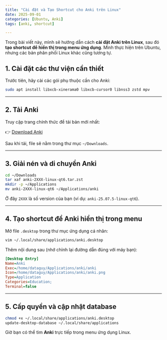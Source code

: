 ```yaml
---
title: "Cài đặt và Tạo Shortcut cho Anki trên Linux"
date: 2025-09-01
categories: [Ubuntu, Anki]
tags: [anki, shortcut]

---
```


Trong bài viết này, mình sẽ hướng dẫn cách **cài đặt Anki trên Linux**, sau đó **tạo shortcut để hiển thị trong menu ứng dụng**. Mình thực hiện trên Ubuntu, nhưng các bản phân phối Linux khác cũng tương tự.

## 1. Cài đặt các thư viện cần thiết

Trước tiên, hãy cài các gói phụ thuộc cần cho Anki:

```bash
sudo apt install libxcb-xinerama0 libxcb-cursor0 libnss3 zstd mpv
```

---

## 2. Tải Anki

Truy cập trang chính thức để tải bản mới nhất:

👉 [Download Anki](https://apps.ankiweb.net/)

Sau khi tải, file sẽ nằm trong thư mục `~/Downloads`.

---

## 3. Giải nén và di chuyển Anki

```bash
cd ~/Downloads
tar xaf anki-2XXX-linux-qt6.tar.zst
mkdir -p ~/Applications
mv anki-2XXX-linux-qt6 ~/Applications/anki
```

Ở đây `2XXX` là số version của bạn (ví dụ: `anki-25.07.5-linux-qt6`).

---

## 4. Tạo shortcut để Anki hiển thị trong menu

Mở file `.desktop` trong thư mục ứng dụng cá nhân:

```bash
vim ~/.local/share/applications/anki.desktop
```

Thêm nội dung sau (nhớ chỉnh lại đường dẫn đúng với máy bạn):

```ini
[Desktop Entry]
Name=Anki
Exec=/home/dataguy/Applications/anki/anki
Icon=/home/dataguy/Applications/anki/anki.png
Type=Application
Categories=Education;
Terminal=false
```

---

## 5. Cấp quyền và cập nhật database

```bash
chmod +x ~/.local/share/applications/anki.desktop
update-desktop-database ~/.local/share/applications
```

Giờ bạn có thể tìm **Anki** trực tiếp trong menu ứng dụng Linux.

